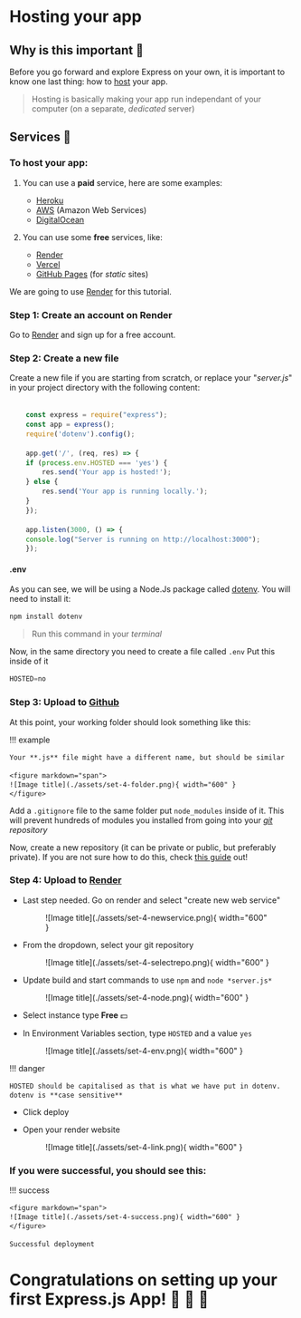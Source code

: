 # Hosting your app

## Why is this important 💫
Before you go forward and explore Express on your own, it is important to know one last thing: how to [host](https://www.hostinger.com/tutorials/what-is-web-hosting) your app.

> Hosting is basically making your app run independant of your computer (on a separate, *dedicated* server)

## Services  :wheel:
### To host your app:

1. You can use a **paid** service, here are some examples:
    - [Heroku](www.heroku.com/)
    - [AWS](aws.amazon.com/) (Amazon Web Services)
    - [DigitalOcean](www.digitalocean.com/)

2. You can use some **free** services, like:
    - [Render](render)
    - [Vercel](https://vercel.com)
    - [GitHub Pages](https://pages.github.com) (for *static* sites)

We are going to use [Render](render) for this tutorial.

### Step 1: Create an account on Render
Go to [Render](render) and sign up for a free account.

### Step 2: Create a new file
Create a new file if you are starting from scratch, or replace your "*server.js*" in your project directory with the following content:
``` js

    const express = require("express");
    const app = express();
    require('dotenv').config();

    app.get('/', (req, res) => {
    if (process.env.HOSTED === 'yes') {
        res.send('Your app is hosted!');
    } else {
        res.send('Your app is running locally.');
    }
    });

    app.listen(3000, () => {
    console.log("Server is running on http://localhost:3000");
    });

```
#### .env
As you can see, we will be using a Node.Js package called [dotenv](https://www.npmjs.com/package/dotenv). You will need to install it:

``` js
npm install dotenv
```
> Run this command in your *terminal*

Now, in the same directory you need to create a file called `.env`
Put this inside of it
``` js
HOSTED=no
```

### Step 3: Upload to [Github](git)

At this point, your working folder should look something like this:

!!! example

    Your **.js** file might have a different name, but should be similar

    <figure markdown="span">
    ![Image title](./assets/set-4-folder.png){ width="600" }
    </figure>

Add a `.gitignore` file to the same folder put `node_modules` inside of it. This will prevent hundreds of modules you installed from going into your *[git](git) repository*

Now, create a new repository (it can be private or public, but preferably private).
If you are not sure how to do this, check [this guide](https://docs.github.com/en/repositories/working-with-files/managing-files/adding-a-file-to-a-repository) out!

### Step 4: Upload to [Render](render)
* Last step needed. Go on render and select "create new web service"
    <figure markdown="span">
    ![Image title](./assets/set-4-newservice.png){ width="600" }
    </figure>

* From the dropdown, select your git repository
    <figure markdown="span">
    ![Image title](./assets/set-4-selectrepo.png){ width="600" }
    </figure>

* Update build and start commands to use `npm` and `node *server.js*`
    <figure markdown="span">
    ![Image title](./assets/set-4-node.png){ width="600" }
    </figure>

* Select instance type **Free** :dollar:


* In Environment Variables section, type `HOSTED` and a value `yes`
    <figure markdown="span">
    ![Image title](./assets/set-4-env.png){ width="600" }
    </figure>

!!! danger

    HOSTED should be capitalised as that is what we have put in dotenv. dotenv is **case sensitive**

* Click deploy

* Open your render website
    <figure markdown="span">
    ![Image title](./assets/set-4-link.png){ width="600" }
    </figure>

### If you were successful, you should see this:
!!! success

    <figure markdown="span">
    ![Image title](./assets/set-4-success.png){ width="600" }
    </figure>

    Successful deployment

# Congratulations on setting up your first Express.js App! :stars: :stars: :stars:

<!-- Links *********************************************-->
[render]: https://render.com
[git]: github.com
<!--*****************************************************-->
